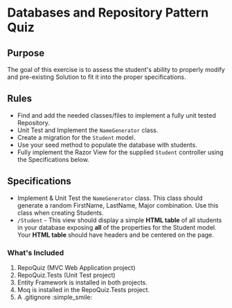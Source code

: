 # Databases and Repository Pattern Quiz

## Purpose
The goal of this exercise is to assess the student's ability to properly modify and pre-existing Solution to fit it into the proper specifications.


## Rules

- Find and add the needed classes/files to implement a fully unit tested Repository.
- Unit Test and Implement the `NameGenerator` class.
- Create a migration for the `Student` model.
- Use your seed method to populate the database with students.
- Fully implement the Razor View for the supplied `Student` controller using the Specifications below.


## Specifications

- Implement & Unit Test the `NameGenerator` class. This class should generate a random FirstName, LastName, Major combination. Use this class when creating Students.
- `/Student` - This view should display a simple **HTML table** of all students in your database exposing **all** of the properties for the Student model. Your **HTML table** should have headers and be centered on the page.


### What's Included

1. RepoQuiz (MVC Web Application project)
2. RepoQuiz.Tests (Unit Test project)
3. Entity Framework is installed in both projects.
4. Moq is installed in the RepoQuiz.Tests project.
5. A .gitignore :simple_smile:


